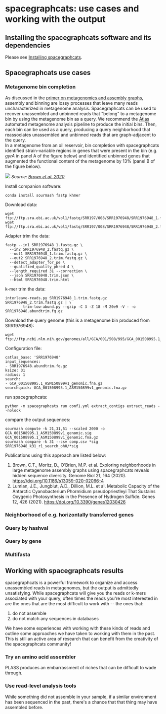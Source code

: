 # spacegraphcats: use cases and working with the output

## Installing the spacegraphcats software and its dependencies

Please see [Installing spacegraphcats](00-installing-spacegraphcats.md).

## Spacegraphcats use cases

### Metagenome bin completion

As discussed in the [primer on metagenomics and assembly graphs](0a-primer.md), assembly and binning are lossy processes that leave many reads uncharacterized in metagenome analysis. 
Spacegraphcats can be used to recover unassembled and unbinned reads that "belong" to a metagenome bin by using the metagenome bin as a query. 
We recommend the [Atlas](https://metagenome-atlas.readthedocs.io/en/latest/) automated metagenome analysis pipeline to produce the initial bins. 
Then, each bin can be used as a query, producing a query neighborhood that reassociates unassembled and unbinned reads that are graph-adjacent to the query.  
In a metagenome from an oil reservoir, bin completion with spacegraphcats identified strain-variable regions in genes that were present in the bin (e.g. *gyrA* in panel A of the figure below) and identified unbinned genes that augmented the functional content of the metagenome by 13% (panel B of the figure below).

![](https://media.springernature.com/full/springer-static/image/art%3A10.1186%2Fs13059-020-02066-4/MediaObjects/13059_2020_2066_Fig4_HTML.png?as=webp) *Source: [Brown et al. 2020](https://doi.org/10.1186/s13059-020-02066-4)*

Install companion software:

```
conda install sourmash fastp khmer
```

Download data:

```
wget ftp://ftp.sra.ebi.ac.uk/vol1/fastq/SRR197/008/SRR1976948/SRR1976948_1.fastq.gz
wget ftp://ftp.sra.ebi.ac.uk/vol1/fastq/SRR197/008/SRR1976948/SRR1976948_2.fastq.gz
```

Adapter trim the data:

```
fastp --in1 SRR1976948_1.fastq.gz \
  --in2 SRR1976948_2.fastq.gz \
  --out1 SRR1976948_1.trim.fastq.gz \
  --out2 SRR1976948_2.trim.fastq.gz \
  --detect_adapter_for_pe \
  --qualified_quality_phred 4 \
  --length_required 31 --correction \
  --json SRR1976948.trim.json \
  --html SRR1976948.trim.html
```

k-mer trim the data:
```
interleave-reads.py SRR1976948_1.trim.fastq.gz SRR1976948_2.trim.fastq.gz | \
        trim-low-abund.py --gzip -C 3 -Z 18 -M 20e9 -V - -o SRR1976948.abundtrim.fq.gz
```

Download the query genome (this is a metagenome bin produced from SRR1976948):
```
wget ftp://ftp.ncbi.nlm.nih.gov/genomes/all/GCA/001/508/995/GCA_001508995.1_ASM150899v1/GCA_001508995.1_ASM150899v1_genomic.fna.gz
```

Configuration file:

```
catlas_base: 'SRR1976948'
input_sequences:
- SRR1976948.abundtrim.fq.gz
ksize: 31
radius: 1
search:
- GCA_001508995.1_ASM150899v1_genomic.fna.gz
searchquick: GCA_001508995.1_ASM150899v1_genomic.fna.gz
```

run spacegraphcats:

```
python -m spacegraphcats run conf1.yml extract_contigs extract_reads --nolock 
```

compare the output sequences:
```
sourmash compute -k 21,31,51 --scaled 2000 -o GCA_001508995.1_ASM150899v1_genomic.sig GCA_001508995.1_ASM150899v1_genomic.fna.gz
sourmash compare -k 31 --csv comp.csv *sig SRR1976948_k31_r1_search_oh0/*sig
```

Publications using this approach are listed below:
1. Brown, C.T., Moritz, D., O’Brien, M.P. et al. Exploring neighborhoods in large metagenome assembly graphs using spacegraphcats reveals hidden sequence diversity. Genome Biol 21, 164 (2020). https://doi.org/10.1186/s13059-020-02066-4
2. Lumian, J.E., Jungblut, A.D., Dillion, M.L. et al. Metabolic Capacity of the Antarctic Cyanobacterium Phormidium pseudopriestleyi That Sustains Oxygenic Photosynthesis in the Presence of Hydrogen Sulfide. Genes 12, 426 (2021). https://doi.org/10.3390/genes12030426 

### Neighborhood of e.g. horizontally transferred genes

### Query by hashval

### Query by gene

### Multifasta

## Working with spacegraphcats results

spacegraphcats is a powerful framework to organize and access unassembled reads in metagenomes, but the output is admittedly unsatisfying. While spacegraphcats will give you the reads or k-mers associated with your query, often times the reads you're most interested in are the ones that are the most difficult to work with -- the ones that:
1) do not assemble
2) do not match any sequences in databases

We have some experiences with working with these kinds of reads and outline some approaches we have taken to working with them in the past. 
This is still an active area of research that can benefit from the creativity of the spacegraphcats community!

### Try an amino acid assembler

PLASS produces an embarrassment of riches that can be difficult to wade through.

### Use read-level analysis tools

While something did not assemble in your sample, if a similar environment has been sequenced in the past, there's a chance that that thing may have assembled before.


